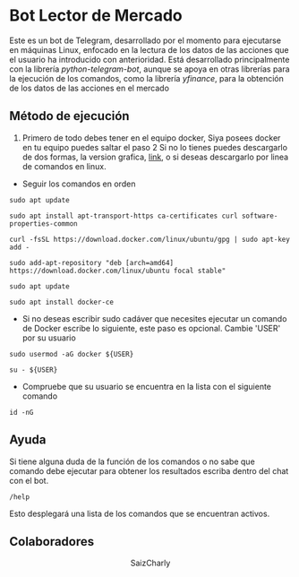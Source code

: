 # Bot Lector de Mercado
Este es un bot de Telegram, desarrollado por el momento para ejecutarse en máquinas Linux, enfocado en la lectura de los datos de las acciones que el usuario ha introducido con anterioridad.
Está desarrollado principalmente con la librería *python-telegram-bot*, aunque se apoya en otras librerías para la ejecución de los comandos, como la librería *yfinance*, para la obtención de los datos de las acciones en el mercado

## Método de ejecución
1. Primero de todo debes tener en el equipo docker, Siya posees docker en tu equipo puedes saltar el paso 2
Si no lo tienes puedes descargarlo de dos formas, la version grafica, [link](https://www.docker.com/products/docker-desktop/), o si deseas descargarlo por linea de comandos en linux.

- Seguir los comandos en orden
```
sudo apt update
```
```
sudo apt install apt-transport-https ca-certificates curl software-properties-common
```
```
curl -fsSL https://download.docker.com/linux/ubuntu/gpg | sudo apt-key add -
```
```
sudo add-apt-repository "deb [arch=amd64] https://download.docker.com/linux/ubuntu focal stable"
```
```
sudo apt update
```
```
sudo apt install docker-ce
```
- Si no deseas escribir sudo cadáver que necesites ejecutar un comando de Docker escribe lo siguiente, este paso es opcional.
Cambie 'USER' por su usuario
```
sudo usermod -aG docker ${USER}
```
```
su - ${USER}
```
- Compruebe que su usuario se encuentra en la lista con el siguiente comando
```
id -nG
```


## Ayuda 
Si tiene alguna duda de la función de los comandos o no sabe que comando debe ejecutar para obtener los resultados escriba dentro del chat con el bot.
```
/help
```
Esto desplegará una lista de los comandos que se encuentran activos.

## Colaboradores
<p style="text-align: center;">SaizCharly</p